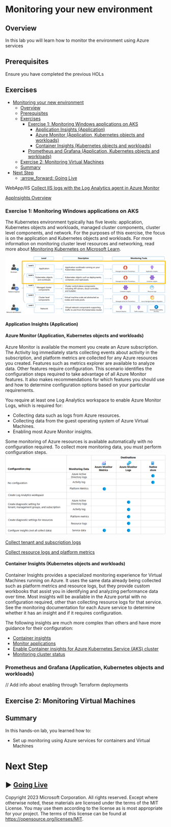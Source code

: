 # Monitoring your new environment

## Overview

In this lab you will learn how to monitor the environment using Azure services

## Prerequisites

Ensure you have completed the previous HOLs

## Exercises

- [Monitoring your new environment](#monitoring-your-new-environment)
	- [Overview](#overview)
	- [Prerequisites](#prerequisites)
	- [Exercises](#exercises)
		- [Exercise 1: Monitoring Windows applications on AKS](#exercise-1-monitoring-windows-applications-on-aks)
			- [Application Insights (Application)](#application-insights-application)
			- [Azure Monitor (Application, Kubernetes objects and workloads)](#azure-monitor-application-kubernetes-objects-and-workloads)
			- [Container Insights (Kubernetes objects and workloads)](#container-insights-kubernetes-objects-and-workloads)
		- [Prometheus and Grafana (Application, Kubernetes objects and workloads)](#prometheus-and-grafana-application-kubernetes-objects-and-workloads)
	- [Exercise 2: Monitoring Virtual Machines](#exercise-2-monitoring-virtual-machines)
	- [Summary](#summary)
- [Next Step](#next-step)
	- [:arrow\_forward: Going Live](#arrow_forward-going-live)



WebApp/IIS
[Collect IIS logs with the Log Analytics agent in Azure Monitor](https://docs.microsoft.com/en-us/azure/log-analytics/log-analytics-data-sources-iis-logs)

[AppInsights Overview](https://learn.microsoft.com/en-us/azure/azure-monitor/app/app-insights-overview?tabs=net)

### Exercise 1: Monitoring Windows applications on AKS

The Kubernetes environment typically has five levels: application, Kubernetes objects and workloads, managed cluster components, cluster level components, and network. For the purposes of this exercise, the focus is on the application and Kubernetes objects and workloads. For more information on monitoring cluster level resources and networking, read more about [Monitoring Kubernetes on Microsoft Learn](https://learn.microsoft.com/azure/azure-monitor/containers/monitor-kubernetes#monitor-level-1---network). 

![Kubernetes monitoring layers](./media/layers-with-roles.png)

#### Application Insights (Application)
#### Azure Monitor (Application, Kubernetes objects and workloads)
Azure Monitor is available the moment you create an Azure subscription. The Activity log immediately starts collecting events about activity in the subscription, and platform metrics are collected for any Azure resources you created. Features such as metrics explorer are available to analyze data. Other features require configuration. This scenario identifies the configuration steps required to take advantage of all Azure Monitor features. It also makes recommendations for which features you should use and how to determine configuration options based on your particular requirements.

You require at least one Log Analytics workspace to enable Azure Monitor Logs, which is required for:

- Collecting data such as logs from Azure resources.
- Collecting data from the guest operating system of Azure Virtual Machines.
- Enabling most Azure Monitor insights.


Some monitoring of Azure resources is available automatically with no configuration required. To collect more monitoring data, you must perform configuration steps.
![image](./media/best-practices-azure-resources.PNG)

	
[Collect tenant and subscription logs](https://learn.microsoft.com/en-us/azure/azure-monitor/best-practices-data-collection#collect-tenant-and-subscription-logs)

[Collect resource logs and platform metrics](https://learn.microsoft.com/en-us/azure/azure-monitor/best-practices-data-collection#collect-resource-logs-and-platform-metrics)

#### Container Insights (Kubernetes objects and workloads)

Container Insights provides a specialized monitoring experience for Virtual Machines running on Azure. It uses the same data already being collected such as platform metrics and resource logs, but they provide custom workbooks that assist you in identifying and analyzing performance data over time. Most insights will be available in the Azure portal with no configuration required, other than collecting resource logs for that service. See the monitoring documentation for each Azure service to determine whether it has an insight and if it requires configuration.

The following insights are much more complex than others and have more guidance for their configuration:

- [Container insights](https://learn.microsoft.com/en-us/azure/azure-monitor/best-practices-data-collection#monitor-containers)
- [Monitor applications](https://learn.microsoft.com/en-us/azure/azure-monitor/best-practices-data-collection#monitor-applications)
- [Enable Container insights for Azure Kubernetes Service (AKS) cluster](https://learn.microsoft.com/en-Us/azure/azure-monitor/containers/container-insights-enable-aks?tabs=azure-cli)
- [Monitoring cluster status](https://learn.microsoft.com/en-us/azure/architecture/microservices/logging-monitoring#monitoring-cluster-status)

### Prometheus and Grafana (Application, Kubernetes objects and workloads)
// Add info about enabling through Terraform deployments

## Exercise 2: Monitoring Virtual Machines
## Summary

In this hands-on lab, you learned how to:

* Set up monitoring using Azure services for containers and Virtual Machines

# Next Step
:arrow_forward: [Going Live](../10-going-live/README.md)
---

Copyright 2023 Microsoft Corporation. All rights reserved. Except where otherwise noted, these materials are licensed under the terms of the MIT License. You may use them according to the license as is most appropriate for your project. The terms of this license can be found at https://opensource.org/licenses/MIT.

